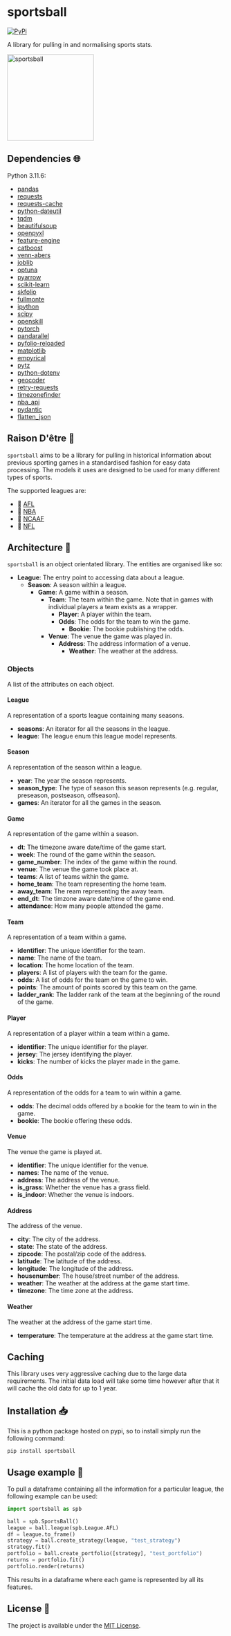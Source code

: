 # sportsball

<a href="https://pypi.org/project/sportsball/">
    <img alt="PyPi" src="https://img.shields.io/pypi/v/sportsball">
</a>

A library for pulling in and normalising sports stats.

<img src="sportsball.png" alt="sportsball" width="200"/>

## Dependencies :globe_with_meridians:

Python 3.11.6:

- [pandas](https://pandas.pydata.org/)
- [requests](https://requests.readthedocs.io/en/latest/)
- [requests-cache](https://requests-cache.readthedocs.io/en/stable/)
- [python-dateutil](https://github.com/dateutil/dateutil)
- [tqdm](https://github.com/tqdm/tqdm)
- [beautifulsoup](https://www.crummy.com/software/BeautifulSoup/)
- [openpyxl](https://openpyxl.readthedocs.io/en/stable/)
- [feature-engine](https://feature-engine.trainindata.com/en/latest/)
- [catboost](https://catboost.ai/)
- [venn-abers](https://github.com/ip200/venn-abers)
- [joblib](https://joblib.readthedocs.io/en/stable/)
- [optuna](https://optuna.readthedocs.io/en/stable/)
- [pyarrow](https://arrow.apache.org/docs/python/index.html)
- [scikit-learn](https://scikit-learn.org/)
- [skfolio](https://skfolio.org/)
- [fullmonte](https://github.com/8W9aG/fullmonte)
- [ipython](https://ipython.org/)
- [scipy](https://scipy.org/)
- [openskill](https://openskill.me/en/latest/index.html)
- [pytorch](https://pytorch.org/)
- [pandarallel](https://nalepae.github.io/pandarallel/)
- [pyfolio-reloaded](https://github.com/stefan-jansen/pyfolio-reloaded)
- [matplotlib](https://matplotlib.org/)
- [empyrical](https://github.com/quantopian/empyrical)
- [pytz](https://pythonhosted.org/pytz/)
- [python-dotenv](https://github.com/theskumar/python-dotenv)
- [geocoder](https://geocoder.readthedocs.io/)
- [retry-requests](https://github.com/bustawin/retry-requests)
- [timezonefinder](https://timezonefinder.michelfe.it/gui)
- [nba_api](https://github.com/swar/nba_api)
- [pydantic](https://docs.pydantic.dev/latest/)
- [flatten_json](https://github.com/amirziai/flatten)

## Raison D'être :thought_balloon:

`sportsball` aims to be a library for pulling in historical information about previous sporting games in a standardised fashion for easy data processing.
The models it uses are designed to be used for many different types of sports.

The supported leagues are:

* 🏉 [AFL](https://www.afl.com.au/)
* 🏀 [NBA](https://www.nba.com/)
* 🏈 [NCAAF](https://www.ncaa.com/sports/football/fbs)
* 🏈 [NFL](https://www.nfl.com/)

## Architecture :triangular_ruler:

`sportsball` is an object orientated library. The entities are organised like so:

* **League**: The entry point to accessing data about a league.
    * **Season**: A season within a league.
        * **Game**: A game within a season.
            * **Team**: The team within the game. Note that in games with individual players a team exists as a wrapper.
                * **Player**: A player within the team.
                * **Odds**: The odds for the team to win the game.
                    * **Bookie**: The bookie publishing the odds.
            * **Venue**: The venue the game was played in.
                * **Address**: The address information of a venue.
                    * **Weather**: The weather at the address.

### Objects

A list of the attributes on each object.

#### League

A representation of a sports league containing many seasons.

* **seasons**: An iterator for all the seasons in the league.
* **league**: The league enum this league model represents.

#### Season

A representation of the season within a league.

* **year**: The year the season represents.
* **season_type**: The type of season this season represents (e.g. regular, preseason, postseason, offseason).
* **games**: An iterator for all the games in the season.

#### Game

A representation of the game within a season.

* **dt**: The timezone aware date/time of the game start.
* **week**: The round of the game within the season.
* **game_number**: The index of the game within the round.
* **venue**: The venue the game took place at.
* **teams**: A list of teams within the game.
* **home_team**: The team representing the home team.
* **away_team**: The ream representing the away team.
* **end_dt**: The timzone aware date/time of the game end.
* **attendance**: How many people attended the game.

#### Team

A representation of a team within a game.

* **identifier**: The unique identifier for the team.
* **name**: The name of the team.
* **location**: The home location of the team.
* **players**: A list of players with the team for the game.
* **odds**: A list of odds for the team on the game to win.
* **points**: The amount of points scored by this team on the game.
* **ladder_rank**: The ladder rank of the team at the beginning of the round of the game.

#### Player

A representation of a player within a team within a game.

* **identifier**: The unique identifier for the player.
* **jersey**: The jersey identifying the player.
* **kicks**: The number of kicks the player made in the game.

#### Odds

A representation of the odds for a team to win within a game.

* **odds**: The decimal odds offered by a bookie for the team to win in the game.
* **bookie**: The bookie offering these odds.

#### Venue

The venue the game is played at.

* **identifier**: The unique identifier for the venue.
* **names**: The name of the venue.
* **address**: The address of the venue.
* **is_grass**: Whether the venue has a grass field.
* **is_indoor**: Whether the venue is indoors.

#### Address

The address of the venue.

* **city**: The city of the address.
* **state**: The state of the address.
* **zipcode**: The postal/zip code of the address.
* **latitude**: The latitude of the address.
* **longitude**: The longitude of the address.
* **housenumber**: The house/street number of the address.
* **weather**: The weather at the address at the game start time.
* **timezone**: The time zone at the address.

#### Weather

The weather at the address of the game start time.

* **temperature**: The temperature at the address at the game start time.

## Caching

This library uses very aggressive caching due to the large data requirements.
The initial data load will take some time however after that it will cache the old data for up to 1 year.

## Installation :inbox_tray:

This is a python package hosted on pypi, so to install simply run the following command:

`pip install sportsball`

## Usage example :eyes:

To pull a dataframe containing all the information for a particular league, the following example can be used:

```python
import sportsball as spb

ball = spb.SportsBall()
league = ball.league(spb.League.AFL)
df = league.to_frame()
strategy = ball.create_strategy(league, "test_strategy")
strategy.fit()
portfolio = ball.create_portfolio([strategy], "test_portfolio")
returns = portfolio.fit()
portfolio.render(returns)
```

This results in a dataframe where each game is represented by all its features.

## License :memo:

The project is available under the [MIT License](LICENSE).

